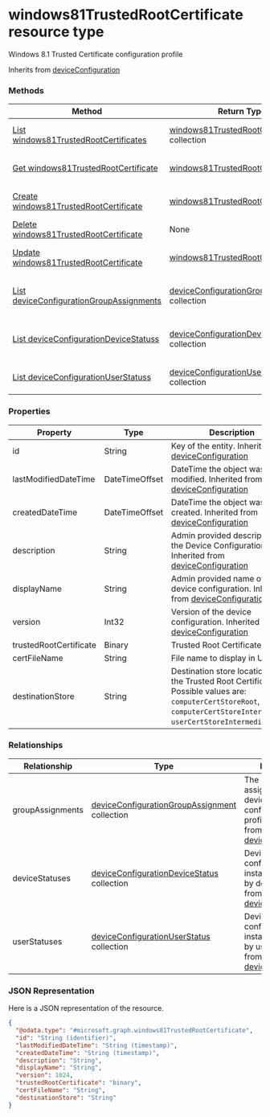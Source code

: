 ﻿# windows81TrustedRootCertificate resource type

Windows 8.1 Trusted Certificate configuration profile

Inherits from [deviceConfiguration](../resources/intune_deviceconfig_deviceConfiguration.md)

### Methods
|Method|Return Type|Description|
|---|---|---|
|[List windows81TrustedRootCertificates](../api/intune_deviceconfig_windows81TrustedRootCertificate_list.md)|[windows81TrustedRootCertificate](../resources/intune_deviceconfig_windows81TrustedRootCertificate.md) collection|List properties and relationships of the [windows81TrustedRootCertificate](../resources/intune_deviceconfig_windows81TrustedRootCertificate.md) objects.|
|[Get windows81TrustedRootCertificate](../api/intune_deviceconfig_windows81TrustedRootCertificate_get.md)|[windows81TrustedRootCertificate](../resources/intune_deviceconfig_windows81TrustedRootCertificate.md)|Read properties and relationships of the [windows81TrustedRootCertificate](../resources/intune_deviceconfig_windows81TrustedRootCertificate.md) object.|
|[Create windows81TrustedRootCertificate](../api/intune_deviceconfig_windows81TrustedRootCertificate_create.md)|[windows81TrustedRootCertificate](../resources/intune_deviceconfig_windows81TrustedRootCertificate.md)|Create a new [windows81TrustedRootCertificate](../resources/intune_deviceconfig_windows81TrustedRootCertificate.md) object.|
|[Delete windows81TrustedRootCertificate](../api/intune_deviceconfig_windows81TrustedRootCertificate_delete.md)|None|Deletes a [windows81TrustedRootCertificate](../resources/intune_deviceconfig_windows81TrustedRootCertificate.md).|
|[Update windows81TrustedRootCertificate](../api/intune_deviceconfig_windows81TrustedRootCertificate_update.md)|[windows81TrustedRootCertificate](../resources/intune_deviceconfig_windows81TrustedRootCertificate.md)|Update the properties of a [windows81TrustedRootCertificate](../resources/intune_deviceconfig_windows81TrustedRootCertificate.md) object.|
|[List deviceConfigurationGroupAssignments](../api/intune_deviceconfig_windows81TrustedRootCertificate_list_deviceConfigurationGroupAssignment.md)|[deviceConfigurationGroupAssignment](../resources/intune_deviceconfig_deviceConfigurationGroupAssignment.md) collection|Get the deviceConfigurationGroupAssignments from the groupAssignments navigation property.|
|[List deviceConfigurationDeviceStatuss](../api/intune_deviceconfig_windows81TrustedRootCertificate_list_deviceConfigurationDeviceStatus.md)|[deviceConfigurationDeviceStatus](../resources/intune_deviceconfig_deviceConfigurationDeviceStatus.md) collection|Get the deviceConfigurationDeviceStatuss from the deviceStatuses navigation property.|
|[List deviceConfigurationUserStatuss](../api/intune_deviceconfig_windows81TrustedRootCertificate_list_deviceConfigurationUserStatus.md)|[deviceConfigurationUserStatus](../resources/intune_deviceconfig_deviceConfigurationUserStatus.md) collection|Get the deviceConfigurationUserStatuss from the userStatuses navigation property.|

### Properties
|Property|Type|Description|
|---|---|---|
|id|String|Key of the entity. Inherited from [deviceConfiguration](../resources/intune_deviceconfig_deviceConfiguration.md)|
|lastModifiedDateTime|DateTimeOffset|DateTime the object was last modified. Inherited from [deviceConfiguration](../resources/intune_deviceconfig_deviceConfiguration.md)|
|createdDateTime|DateTimeOffset|DateTime the object was created. Inherited from [deviceConfiguration](../resources/intune_deviceconfig_deviceConfiguration.md)|
|description|String|Admin provided description of the Device Configuration. Inherited from [deviceConfiguration](../resources/intune_deviceconfig_deviceConfiguration.md)|
|displayName|String|Admin provided name of the device configuration. Inherited from [deviceConfiguration](../resources/intune_deviceconfig_deviceConfiguration.md)|
|version|Int32|Version of the device configuration. Inherited from [deviceConfiguration](../resources/intune_deviceconfig_deviceConfiguration.md)|
|trustedRootCertificate|Binary|Trusted Root Certificate|
|certFileName|String|File name to display in UI.|
|destinationStore|String|Destination store location for the Trusted Root Certificate. Possible values are: `computerCertStoreRoot`, `computerCertStoreIntermediate`, `userCertStoreIntermediate`.|

### Relationships
|Relationship|Type|Description|
|---|---|---|
|groupAssignments|[deviceConfigurationGroupAssignment](../resources/intune_deviceconfig_deviceConfigurationGroupAssignment.md) collection|The list of group assignments for the device configuration profile. Inherited from [deviceConfiguration](../resources/intune_deviceconfig_deviceConfiguration.md)|
|deviceStatuses|[deviceConfigurationDeviceStatus](../resources/intune_deviceconfig_deviceConfigurationDeviceStatus.md) collection|Device configuration installation stauts by device. Inherited from [deviceConfiguration](../resources/intune_deviceconfig_deviceConfiguration.md)|
|userStatuses|[deviceConfigurationUserStatus](../resources/intune_deviceconfig_deviceConfigurationUserStatus.md) collection|Device configuration installation stauts by user. Inherited from [deviceConfiguration](../resources/intune_deviceconfig_deviceConfiguration.md)|

### JSON Representation
Here is a JSON representation of the resource.
<!-- {
  "blockType": "resource",
  "keyProperty": "id",
  "@odata.type": "microsoft.graph.windows81TrustedRootCertificate"
}
-->
```json
{
  "@odata.type": "#microsoft.graph.windows81TrustedRootCertificate",
  "id": "String (identifier)",
  "lastModifiedDateTime": "String (timestamp)",
  "createdDateTime": "String (timestamp)",
  "description": "String",
  "displayName": "String",
  "version": 1024,
  "trustedRootCertificate": "binary",
  "certFileName": "String",
  "destinationStore": "String"
}
```



